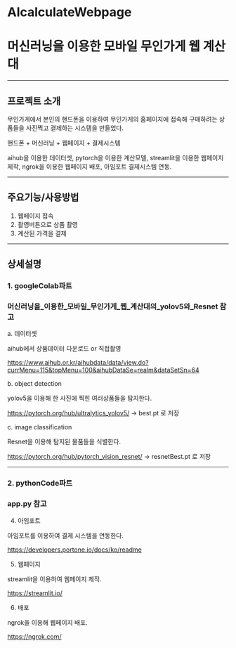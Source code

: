 # AIcalculateWebpage
# 머신러닝을 이용한 모바일 무인가게 웹 계산대 

______________
## 프로젝트 소개

무인가게에서 본인의 핸드폰을 이용하여 무인가게의 홈페이지에 접속해 구매하려는 상품들을 사진찍고 결제하는 시스템을 만들었다.

핸드폰 + 머신러닝 + 웹페이지 + 결제시스템


aihub을 이용한 데이터셋, pytorch을 이용한 계산모델, streamlit을 이용한 웹페이지 제작, ngrok을 이용한 웹페이지 배포, 아임포트 결제시스템 연동.
__________________

## 주요기능/사용방법 

1. 웹페이지 접속
2. 촬영버튼으로 상품 촬영
3. 계산된 가격을 결제

____________________________

## 상세설명

### 1. googleColab파트
### 머신러닝을_이용한_모바일_무인가게_웹_계산대의_yolov5와_Resnet 참고


a. 데이터셋 


  aihub에서 상품데이터 다운로드 or 직접촬영

  https://www.aihub.or.kr/aihubdata/data/view.do?currMenu=115&topMenu=100&aihubDataSe=realm&dataSetSn=64


b. object detection

  yolov5을 이용해 한 사진에 찍힌 여러상품들을 탐지한다.

  
  https://pytorch.org/hub/ultralytics_yolov5/
  -> best.pt 로 저장

  
c. image classification


  Resnet을 이용해 탐지된 물품들을 식별한다.

  https://pytorch.org/hub/pytorch_vision_resnet/
  -> resnetBest.pt 로 저장

________________________________________
### 2. pythonCode파트
### app.py 참고


4. 아임포트

아임포트를 이용하여 결제 시스템을 연동한다.


https://developers.portone.io/docs/ko/readme

5. 웹페이지

streamlit을 이용하여 웹페이지 제작.

https://streamlit.io/


6. 배포

ngrok을 이용해 웹페이지 배포.

https://ngrok.com/
